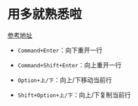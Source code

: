 # 用多就熟悉啦

[参考地址](https://segmentfault.com/a/1190000012811886)

-   `Command+Enter`：向下重开一行
    
-   `Command+Shift+Enter`：向上重开一行
    
-   `Option+上/下`：向上/下移动当前行
    
-   `Shift+Option+上/下`：向上/下复制当前行